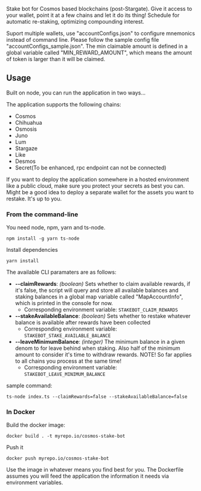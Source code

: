 Stake bot for Cosmos based blockchains (post-Stargate). Give it access to your wallet, point it at a few chains and let it do its thing! Schedule for automatic re-staking, optimizing compounding interest.

Suport multiple wallets, use "accountConfigs.json" to configure mnemonics instead of command line. Please follow the sample config file "accountConfigs_sample.json". The min claimable amount is defined in a global variable called "MIN_REWARD_AMOUNT", which means the amount of token is larger than it will be claimed.

## Usage
Built on node, you can run the application in two ways...

The application supports the following chains:

* Cosmos
* Chihuahua
* Osmosis
* Juno
* Lum
* Stargaze
* Like
* Desmos
* Secret(To be enhanced, rpc endpoint can not be connected)

If you want to deploy the application somewhere in a hosted environment like a public cloud, make sure you protect your secrets as best you can. Might be a good idea to deploy a separate wallet for the assets you want to restake. It's up to you. 

### From the command-line

You need node, npm, yarn and ts-node. 

`npm install -g yarn ts-node`

Install dependencies

`yarn install`


The available CLI paramaters are as follows:

* **--claimRewards**: *(boolean)* Sets whether to claim available rewards, if it's false, the script will query and store all available balances and staking balances in a global map variable called "MapAccountInfo", which is printed in the console for now.
  * Corresponding environment variable: `STAKEBOT_CLAIM_REWARDS`
* **--stakeAvailableBalance**: *(boolean)* Sets whether to restake whatever balance is available after rewards have been collected
  * Corresponding environment variable: `STAKEBOT_STAKE_AVAILABLE_BALANCE`
* **--leaveMinimumBalance**: *(integer)* The minimum balance in a given denom to for leave behind when staking. Also half of the minimum amount to consider it's time to withdraw rewards. NOTE! So far applies to all chains you process at the same time!
  * Corresponding environment variable: `STAKEBOT_LEAVE_MINIMUM_BALANCE`


sample command:

`ts-node index.ts --claimRewards=false --stakeAvailableBalance=false`


### In Docker

Build the docker image: 

`docker build . -t myrepo.io/cosmos-stake-bot`

Push it

`docker push myrepo.io/cosmos-stake-bot`

Use the image in whatever means you find best for you. The Dockerfile assumes you will feed the application the information it needs via environment variables. 
